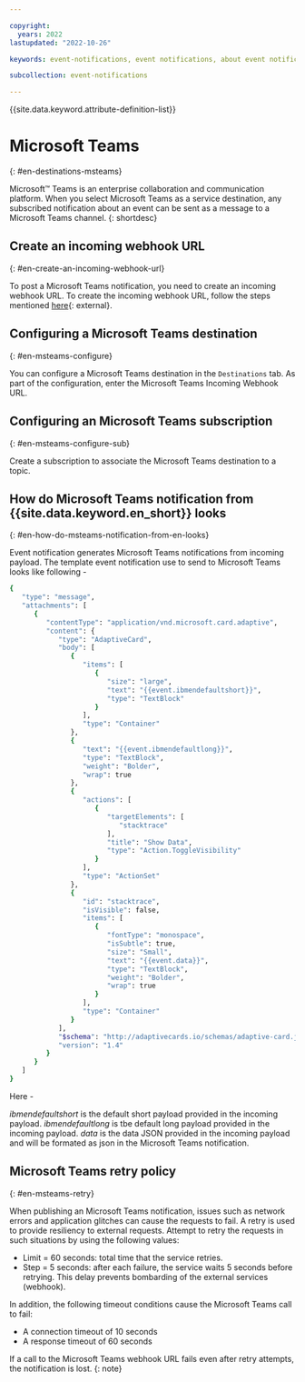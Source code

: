 ```yaml
---

copyright:
  years: 2022
lastupdated: "2022-10-26"

keywords: event-notifications, event notifications, about event notifications, destinations, ms teams, Microsoft Teams

subcollection: event-notifications

---
```


{{site.data.keyword.attribute-definition-list}}

# Microsoft Teams
{: #en-destinations-msteams}

Microsoft&trade; Teams is an enterprise collaboration and communication platform. When you select Microsoft Teams as a service destination, any subscribed notification about an event can be sent as a message to a Microsoft Teams channel.
{: shortdesc}

## Create an incoming webhook URL
{: #en-create-an-incoming-webhook-url}

To post a Microsoft Teams notification, you need to create an incoming webhook URL. To create the incoming webhook URL, follow the steps mentioned [here](https://docs.microsoft.com/en-us/microsoftteams/platform/webhooks-and-connectors/how-to/add-incoming-webhook){: external}.

## Configuring a Microsoft Teams destination
{: #en-msteams-configure}

You can configure a Microsoft Teams destination in the `Destinations` tab. As part of the configuration, enter the Microsoft Teams Incoming Webhook URL.

## Configuring an Microsoft Teams subscription
{: #en-msteams-configure-sub}

Create a subscription to associate the Microsoft Teams destination to a topic.

## How do Microsoft Teams notification from {{site.data.keyword.en_short}} looks
{: #en-how-do-msteams-notification-from-en-looks}

Event notification generates Microsoft Teams notifications from incoming payload. The template event notification use to send to Microsoft Teams looks like following -

```sh
{
   "type": "message",
   "attachments": [
      {
         "contentType": "application/vnd.microsoft.card.adaptive",
         "content": {
            "type": "AdaptiveCard",
            "body": [
               {
                  "items": [
                     {
                        "size": "large",
                        "text": "{{event.ibmendefaultshort}}",
                        "type": "TextBlock"
                     }
                  ],
                  "type": "Container"
               },
               {
                  "text": "{{event.ibmendefaultlong}}",
                  "type": "TextBlock",
                  "weight": "Bolder",
                  "wrap": true
               },
               {
                  "actions": [
                     {
                        "targetElements": [
                           "stacktrace"
                        ],
                        "title": "Show Data",
                        "type": "Action.ToggleVisibility"
                     }
                  ],
                  "type": "ActionSet"
               },
               {
                  "id": "stacktrace",
                  "isVisible": false,
                  "items": [
                     {
                        "fontType": "monospace",
                        "isSubtle": true,
                        "size": "Small",
                        "text": "{{event.data}}",
                        "type": "TextBlock",
                        "weight": "Bolder",
                        "wrap": true
                     }
                  ],
                  "type": "Container"
               }
            ],
            "$schema": "http://adaptivecards.io/schemas/adaptive-card.json",
            "version": "1.4"
         }
      }
   ]
}
```

Here -

*ibmendefaultshort* is the default short payload provided in the incoming payload.
*ibmendefaultlong* is tbe default long payload provided in the incoming payload.
*data* is the data JSON provided in the incoming payload and will be formated as json in the Microsoft Teams notification.

## Microsoft Teams retry policy
{: #en-msteams-retry}

When publishing an Microsoft Teams notification, issues such as network errors and application glitches can cause the requests to fail. A retry is used to provide resiliency to external requests. Attempt to retry the requests in such situations by using the following values:

- Limit = 60 seconds: total time that the service retries.
- Step = 5 seconds: after each failure, the service waits 5 seconds before retrying. This delay prevents bombarding of the external services (webhook).

In addition, the following timeout conditions cause the Microsoft Teams call to fail:

- A connection timeout of 10 seconds
- A response timeout of 60 seconds

If a call to the Microsoft Teams webhook URL fails even after retry attempts, the notification is lost.
{: note}

